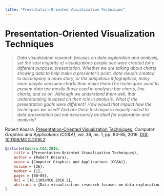 ```yaml
---
title: "Presentation-Oriented Visualization Techniques"
---
```


# Presentation-Oriented Visualization Techniques

> _Data visualization research focuses on data exploration and analysis, yet the vast majority of visualizations people see were created for a different purpose: presentation. Whether we are talking about charts showing data to help make a presenter’s point, data visuals created to accompany a news story, or the ubiquitous infographics, many more people consume charts than make them.The techniques used to present data are mostly those used in analysis: bar charts, line charts, and so on. Although we understand them well, that understanding is based on their role in analysis. What if the presentation goals were different? How would that impact how the techniques we used? And are there techniques uniquely suited to data presentation but not necessarily as ideal for exploration and analysis?_

Robert Kosara, <a href="https://media.eagereyes.org/papers/2016/Kosara-CGA-2016.pdf" target="_blank">Presentation-Oriented Visualization Techniques</a>, _Computer Graphics and Applications (CG&A)_, vol. 36, no. 1, pp. 80–85, 2016. <a href="https://dx.doi.org/10.1109/MCG.2016.2" target="_new">DOI: 10.1109/MCG.2016.2</a>


```bibtex
@article{Kosara:CGA:2016,
	title = {Presentation-Oriented Visualization Techniques},
	author = {Robert Kosara},
	venue = {Computer Graphics and Applications (CG&A)},
	volume = {36},
	number = {1},
	pages = {80–85},
	doi = {10.1109/MCG.2016.2},
	abstract = {Data visualization research focuses on data exploration and analysis, yet the vast majority of visualizations people see were created for a different purpose: presentation. Whether we are talking about charts showing data to help make a presenter’s point, data visuals created to accompany a news story, or the ubiquitous infographics, many more people consume charts than make them.The techniques used to present data are mostly those used in analysis: bar charts, line charts, and so on. Although we understand them well, that understanding is based on their role in analysis. What if the presentation goals were different? How would that impact how the techniques we used? And are there techniques uniquely suited to data presentation but not necessarily as ideal for exploration and analysis?},
}
```

